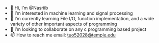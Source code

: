 - 👋 Hi, I’m @Nasriib
- 👀 I’m interested in machine learning and signal processing 
- 🌱 I’m currently learning File I/O, function implementation, and a wide variety of other important aspects of programming
- 💞️ I’m looking to collaborate on any c programming based project
- 📫 How to reach me email: tuo52028@temple.edu
